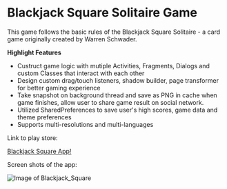 # Blackjack Square Solitaire Game

This game follows the basic rules of the Blackjack Square Solitaire - a card game originally created by Warren Schwader.

**Highlight Features**

 - Custruct game logic with mutiple Activities, Fragments, Dialogs and custom Classes that interact with each other
 - Design custom drag/touch listeners, shadow builder, page transformer for better gaming experience
 - Take snapshot on background thread and save as PNG in cache when game finishes, allow user to share game result on social network. 
 - Utilized SharedPreferences to save user's high scores, game data and theme preferences
 - Supports multi-resolutions and multi-languages

Link to play store:

[Blackjack Square App!](https://play.google.com/store/apps/details?id=com.blackjacksquare.guanqing.solblackjack.free&hl=en)

Screen shots of the app:

![Image of Blackjack_Square](http://i.imgur.com/8NPKVbC.png)

